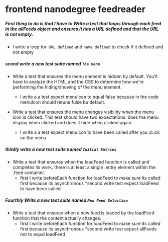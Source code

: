 
# frontend nanodegree feedreader

#####  __First__ thing to do is that I have to Write a test that loops through each feed in the allFeeds object and ensures it has a URL defined and that the URL is not empty. 
* I write a loop for` URL defined` and `name defined` to check if it defined and not empty 

#####  __scond__ write a new test suite named `The menu`
* Write a test that ensures the menu element is hidden by default. You'll have to analyze the HTML and the CSS to determine how we're performing the hiding/showing of the menu element.
  * I write a a test expect menuIcon to equal false because in the code menuIcon    should retune fulse bu default.

* Write a test that ensures the menu changes visibility when the menu icon is clicked. This test should have two expectations: does the menu display when clicked and does it hide when clicked again.
    * I write a a test expect menuIcon to have been called after you cLick on the menu 

##### __thirdly__ write a new test suite named `Initial Entries`
* Write a test that ensures when the loadFeed function is called and completes its work, there is at least a single .entry element within the .feed container.
    * first I write beforeEach function for loadFeed to make sure its called first because its asynchronous
    *second write test expect loadFeed to have been called

##### __Fourthly__ Write a new test suite named `New Feed Selection`
* Write a test that ensures when a new feed is loaded by the loadFeed function that the content actually changes.
    * first I write beforeEach function for loadFeed to make sure its called first because its asynchronous
    *second write test expect allFeeds not to equal loadFeed
